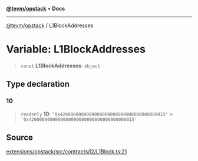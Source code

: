 [**@tevm/opstack**](../README.md) • **Docs**

***

[@tevm/opstack](../globals.md) / L1BlockAddresses

# Variable: L1BlockAddresses

> `const` **L1BlockAddresses**: `object`

## Type declaration

### 10

> `readonly` **10**: `"0x4200000000000000000000000000000000000015"` = `'0x4200000000000000000000000000000000000015'`

## Source

[extensions/opstack/src/contracts/l2/L1Block.ts:21](https://github.com/evmts/tevm-monorepo/blob/main/extensions/opstack/src/contracts/l2/L1Block.ts#L21)

